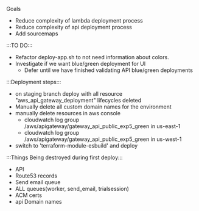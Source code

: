 Goals
- Reduce complexity of lambda deployment process
- Reduce complexity of api deployment process
- Add sourcemaps

:::TO DO:::
- Refactor deploy-app.sh to not need information about colors.
- Investigate if we want blue/green deployment for UI
  - Defer until we have finished validating API blue/green deployments

:::Deployment steps:::
- on staging branch deploy with all resource "aws_api_gateway_deployment" lifecycles deleted
- Manually delete all custom domain names for the environment
- manually delete resources in aws console
  - cloudwatch log group /aws/apigateway/gateway_api_public_exp5_green in us-east-1
  - cloudwatch log group /aws/apigateway/gateway_api_public_exp5_green in us-west-1
- switch to 'terraform-module-esbuild' and deploy





:::Things Being destroyed during first deploy:::
- API
- Route53 records
- Send email queue
- ALL queues(worker, send_email, trialsession)
- ACM certs
- api Domain names
